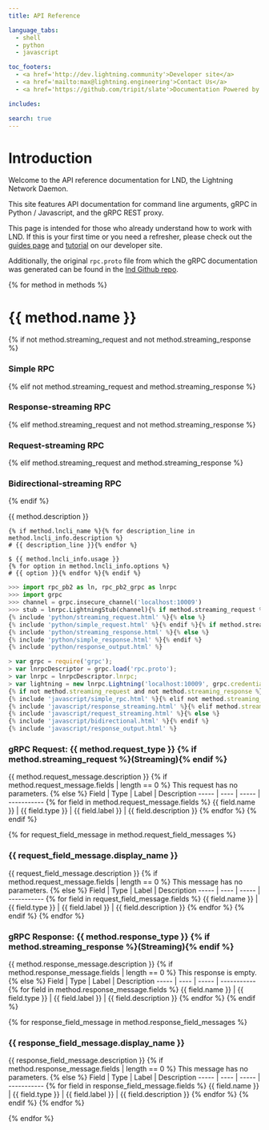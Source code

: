 ```yaml
---
title: API Reference

language_tabs:
  - shell
  - python
  - javascript

toc_footers:
  - <a href='http://dev.lightning.community'>Developer site</a>
  - <a href='mailto:max@lightning.engineering'>Contact Us</a>
  - <a href='https://github.com/tripit/slate'>Documentation Powered by Slate</a>

includes:

search: true
---
```


# Introduction

Welcome to the API reference documentation for LND, the Lightning Network
Daemon.

This site features API documentation for command line arguments, gRPC in Python
/ Javascript, and the gRPC REST proxy.

This page is intended for those who already understand how to work with LND. If
this is your first time or you need a refresher, please check out the [guides
page](https://dev.lightning.community/guides/) and
[tutorial](https://dev.lightning.community/tutorial) on our developer site.

Additionally, the original `rpc.proto` file from which
the gRPC documentation was generated can be found in the [lnd Github
repo](https://github.com/lightningnetwork/lnd/blob/master/lnrpc/rpc.proto).

{% for method in methods %}

# {{ method.name }}
{% if not method.streaming_request and not method.streaming_response %}
### Simple RPC
{% elif not method.streaming_request and method.streaming_response %}
### Response-streaming RPC
{% elif method.streaming_request and not method.streaming_response %}
### Request-streaming RPC
{% elif method.streaming_request and method.streaming_response %}
### Bidirectional-streaming RPC
{% endif %}

{{ method.description }}

```shell
{% if method.lncli_name %}{% for description_line in method.lncli_info.description %}
# {{ description_line }}{% endfor %}

$ {{ method.lncli_info.usage }}
{% for option in method.lncli_info.options %}
# {{ option }}{% endfor %}{% endif %}
```

```python
>>> import rpc_pb2 as ln, rpc_pb2_grpc as lnrpc
>>> import grpc
>>> channel = grpc.insecure_channel('localhost:10009')
>>> stub = lnrpc.LightningStub(channel){% if method.streaming_request %}
{% include 'python/streaming_request.html' %}{% else %}
{% include 'python/simple_request.html' %}{% endif %}{% if method.streaming_response %}
{% include 'python/streaming_response.html' %}{% else %}
{% include 'python/simple_response.html' %}{% endif %}
{% include 'python/response_output.html' %}
```

```javascript
> var grpc = require('grpc');
> var lnrpcDescriptor = grpc.load('rpc.proto');
> var lnrpc = lnrpcDescriptor.lnrpc;
> var lightning = new lnrpc.Lightning('localhost:10009', grpc.credentials.createInsecure());
{% if not method.streaming_request and not method.streaming_response %} 
{% include 'javascript/simple_rpc.html' %}{% elif not method.streaming_request and method.streaming_response %}
{% include 'javascript/response_streaming.html' %}{% elif method.streaming_request and not method.streaming_response %}
{% include 'javascript/request_streaming.html' %}{% else %}
{% include 'javascript/bidirectional.html' %}{% endif %}
{% include 'javascript/response_output.html' %}
```

### gRPC Request: {{ method.request_type }} {% if method.streaming_request %}(Streaming){% endif %}

{{ method.request_message.description }}
{% if method.request_message.fields | length == 0 %}
This request has no parameters.
{% else %}
Field | Type | Label | Description
----- | ---- | ----- | ----------- {% for field in method.request_message.fields %}
{{ field.name }} | {{ field.type }} | {{ field.label }} | {{ field.description }} {% endfor %}
{% endif %}

{% for request_field_message in method.request_field_messages %}
### {{ request_field_message.display_name }}
{{ request_field_message.description }}
{% if method.request_message.fields | length == 0 %}
This message has no parameters.
{% else %}
Field | Type | Label | Description
----- | ---- | ----- | ----------- {% for field in request_field_message.fields %}
{{ field.name }} | {{ field.type }} | {{ field.label }} | {{ field.description }} {% endfor %}
{% endif %}
{% endfor %}

### gRPC Response: {{ method.response_type }} {% if method.streaming_response %}(Streaming){% endif %}

{{ method.response_message.description }}
{% if method.response_message.fields | length == 0 %}
This response is empty.
{% else %}
Field | Type | Label | Description
----- | ---- | ----- | ----------- {% for field in method.response_message.fields %}
{{ field.name }} | {{ field.type }} | {{ field.label }} | {{ field.description }} {% endfor %}
{% endif %}

{% for response_field_message in method.response_field_messages %}
### {{ response_field_message.display_name }}
{{ response_field_message.description }}
{% if method.response_message.fields | length == 0 %}
This message has no parameters.
{% else %}
Field | Type | Label | Description
----- | ---- | ----- | ----------- {% for field in response_field_message.fields %}
{{ field.name }} | {{ field.type }} | {{ field.label }} | {{ field.description }} {% endfor %}
{% endif %}
{% endfor %}

{% endfor %}
